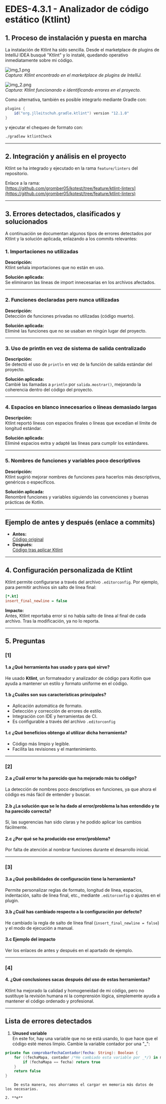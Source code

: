 # EDES-4.3.1 - Analizador de código estático (Ktlint)

## 1. Proceso de instalación y puesta en marcha

La instalación de Ktlint ha sido sencilla. Desde el marketplace de plugins de IntelliJ IDEA busqué "Ktlint" y lo instalé, quedando operativo inmediatamente sobre mi código.

![img_1.png](assets/img_1.png)  
*Captura: Ktlint encontrado en el marketplace de plugins de IntelliJ.*

![img_2.png](assets/img_2.png)  
*Captura: Ktlint funcionando e identificando errores en el proyecto.*

Como alternativa, también es posible integrarlo mediante Gradle con:

```gradle
plugins {
    id("org.jlleitschuh.gradle.ktlint") version "12.1.0"
}
```

y ejecutar el chequeo de formato con:

```sh
./gradlew ktlintCheck
```

---

## 2. Integración y análisis en el proyecto

Ktlint se ha integrado y ejecutado en la rama `feature/linters` del repositorio.

Enlace a la rama:  
[https://github.com/gromber05/kotest/tree/feature/ktlint-linters](https://github.com/gromber05/kotest/tree/feature/ktlint-linters)

---

## 3. Errores detectados, clasificados y solucionados

A continuación se documentan algunos tipos de errores detectados por Ktlint y la solución aplicada, enlazando a los commits relevantes:

### 1. Importaciones no utilizadas

**Descripción:**  
Ktlint señala importaciones que no están en uso.

**Solución aplicada:**  
Se eliminaron las líneas de import innecesarias en los archivos afectados.

---

### 2. Funciones declaradas pero nunca utilizadas

**Descripción:**  
Detección de funciones privadas no utilizadas (código muerto).

**Solución aplicada:**  
Eliminé las funciones que no se usaban en ningún lugar del proyecto.

---

### 3. Uso de println en vez de sistema de salida centralizado

**Descripción:**  
Se detectó el uso de `println` en vez de la función de salida estándar del proyecto.

**Solución aplicada:**  
Cambié las llamadas a `println` por `salida.mostrar()`, mejorando la coherencia dentro del código del proyecto.

---

### 4. Espacios en blanco innecesarios o líneas demasiado largas

**Descripción:**  
Ktlint reportó líneas con espacios finales o líneas que excedían el límite de longitud estándar.

**Solución aplicada:**  
Eliminé espacios extra y adapté las líneas para cumplir los estándares.

---

### 5. Nombres de funciones y variables poco descriptivos

**Descripción:**  
Ktlint sugirió mejorar nombres de funciones para hacerlos más descriptivos, genéricos o específicos.

**Solución aplicada:**  
Renombré funciones y variables siguiendo las convenciones y buenas prácticas de Kotlin.

---

## Ejemplo de antes y después (enlace a commits)

- **Antes:**  
  [Código original](https://github.com/gromber05/kotest/blob/0cdc4cbd909930a95d0adef5e326a5ac95583e22/src/main/kotlin/utils/Utilidades.kt#L15-L33)
- **Después:**  
  [Código tras aplicar Ktlint](https://github.com/gromber05/kotest/blob/2b9daaaceedd393ac82275bdae93572963f34a34/src/main/kotlin/utils/Utilidades.kt#L7-L30)

---

## 4. Configuración personalizada de Ktlint

Ktlint permite configurarse a través del archivo `.editorconfig`. Por ejemplo, para permitir archivos sin salto de línea final:

```ini
[*.kt]
insert_final_newline = false
```

**Impacto:**  
Antes, Ktlint reportaba error si no había salto de línea al final de cada archivo. Tras la modificación, ya no lo reporta.

---

## 5. Preguntas

### [1]

#### 1.a ¿Qué herramienta has usado y para qué sirve?

He usado **Ktlint**, un formateador y analizador de código para Kotlin que ayuda a mantener un estilo y formato uniforme en el código.

#### 1.b ¿Cuáles son sus características principales?

- Aplicación automática de formato.
- Detección y corrección de errores de estilo.
- Integración con IDE y herramientas de CI.
- Es configurable a través del archivo `.editorconfig`

#### 1.c ¿Qué beneficios obtengo al utilizar dicha herramienta?

- Código más limpio y legible.
- Facilita las revisiones y el mantenimiento.

---

### [2]

#### 2.a ¿Cuál error te ha parecido que ha mejorado más tu código?

La detección de nombres poco descriptivos en funciones, ya que ahora el código es más fácil de entender y buscar.

#### 2.b ¿La solución que se le ha dado al error/problema la has entendido y te ha parecido correcta?

Sí, las sugerencias han sido claras y he podido aplicar los cambios fácilmente.

#### 2.c ¿Por qué se ha producido ese error/problema?

Por falta de atención al nombrar funciones durante el desarrollo inicial.

---

### [3]

#### 3.a ¿Qué posibilidades de configuración tiene la herramienta?

Permite personalizar reglas de formato, longitud de línea, espacios, indentación, salto de línea final, etc., mediante `.editorconfig` o ajustes en el plugin.

#### 3.b ¿Cuál has cambiado respecto a la configuración por defecto?

He cambiado la regla de salto de línea final (`insert_final_newline = false`) y el modo de ejecución a manual.

#### 3.c Ejemplo del impacto

Ver los enlaces de antes y después en el apartado de ejemplo.

---

### [4]

#### 4. ¿Qué conclusiones sacas después del uso de estas herramientas?

Ktlint ha mejorado la calidad y homogeneidad de mi código, pero no sustituye la revisión humana ni la comprensión lógica, simplemente ayuda a mantener el código ordenado y profesional.

---

## Lista de errores detectados

1. **Unused variable**  
   En este for, hay una variable que no se está usando, lo que hace que el código esté menos limpio. Cambie la variable contador por una "_":
````kotlin
private fun comprobarFechaContador(fecha: String): Boolean {
    for ((fechaMapa, contador /*He cambiado esta variable por _*/) in mapaIdEventos) {
        if (fechaMapa == fecha) return true
    }
    return false
}
````
````
    De esta manera, nos ahorramos el cargar en memoria más datos de los necesarios.

2. **e**